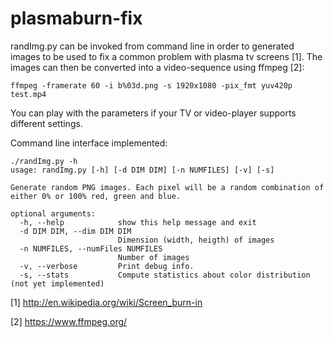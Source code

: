 # plasmaburn-fix

randImg.py can be invoked from command line in order to generated images to be used to fix a common problem with plasma tv screens [1].
The images can then be converted into a video-sequence using ffmpeg [2]:

```
ffmpeg -framerate 60 -i b%03d.png -s 1920x1080 -pix_fmt yuv420p test.mp4
```

You can play with the parameters if your TV or video-player supports different settings.


Command line interface implemented:

```
./randImg.py -h
usage: randImg.py [-h] [-d DIM DIM] [-n NUMFILES] [-v] [-s]

Generate random PNG images. Each pixel will be a random combination of either 0% or 100% red, green and blue.

optional arguments:
  -h, --help            show this help message and exit
  -d DIM DIM, --dim DIM DIM
                        Dimension (width, heigth) of images
  -n NUMFILES, --numFiles NUMFILES
                        Number of images
  -v, --verbose         Print debug info.
  -s, --stats           Compute statistics about color distribution (not yet implemented)
```

[1] http://en.wikipedia.org/wiki/Screen_burn-in

[2] https://www.ffmpeg.org/
